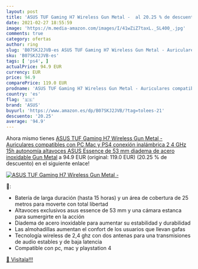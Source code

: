 ```yaml
---
layout: post
title: 'ASUS TUF Gaming H7 Wireless Gun Metal -  al 20.25 % de descuento'
date: 2021-02-27 18:55:59
image: 'https://m.media-amazon.com/images/I/41wZiZ7taxL._SL400_.jpg'
comments: true
category: ofertas
author: ring
slug: 'B07SKJ2JVB-es ASUS TUF Gaming H7 Wireless Gun Metal - Auriculares...'
sku: 'B07SKJ2JVB-es'
tags: [ 'ps4', ]
actualPrice: 94.9 EUR
currency: EUR
price: 94.9
comparePrice: 119.0 EUR
prodname: 'ASUS TUF Gaming H7 Wireless Gun Metal - Auriculares compatibles con PC  Mac y PS4 conexión inalámbrica 2 4 GHz  15h autonomía  altavoces ASUS Essence de 53 mm  diadema de acero inoxidable  Gun Metal'
country: 'es'
flag: '🇪🇸'
brand: 'ASUS'
buyurl: 'https://www.amazon.es/dp/B07SKJ2JVB/?tag=tolees-21'
descuento: '20.25'
average: '94.9'
---
```


Ahora mismo tienes [ASUS TUF Gaming H7 Wireless Gun Metal - Auriculares compatibles con PC  Mac y PS4 conexión inalámbrica 2 4 GHz  15h autonomía  altavoces ASUS Essence de 53 mm  diadema de acero inoxidable  Gun Metal](https://www.amazon.es/dp/B07SKJ2JVB/?tag=tolees-21) a 94.9 EUR (original: 119.0 EUR) (20.25 %  de descuento) en el siguiente enlace!

[![ASUS TUF Gaming H7 Wireless Gun Metal - ](https://m.media-amazon.com/images/I/41wZiZ7taxL._SL400_.jpg)](https://www.amazon.es/dp/B07SKJ2JVB/?tag=tolees-21)

🔎:

- Batería de larga duración (hasta 15 horas) y un área de cobertura de 25 metros para moverte con total libertad
- Altavoces exclusivos asus essence de 53 mm y una cámara estanca para sumergirte en la acción
- Diadema de acero inoxidable para aumentar su estabilidad y durabilidad
- Las almohadillas aumentan el confort de los usuarios que llevan gafas
- Tecnología wireless de 2,4 ghz con dos antenas para una transmisiones de audio estables y de baja latencia
- Compatible con pc, mac y playstation 4

[🛒 Visítala!!!](https://www.amazon.es/dp/B07SKJ2JVB/?tag=tolees-21)
